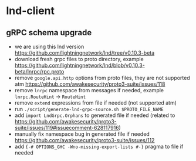 # lnd-client

## gRPC schema upgrade

- we are using this lnd version https://github.com/lightningnetwork/lnd/tree/v0.10.3-beta
- download fresh grpc files to proto directory, example https://github.com/lightningnetwork/lnd/blob/v0.10.3-beta/lnrpc/rpc.proto
- remove `google.api.http` options from proto files, they are not supported atm https://github.com/awakesecurity/proto3-suite/issues/118
- remove `lnrpc` namespace from messages if needed, example `lnrpc.RouteHint` -> `RouteHint`
- remove `extend` expressions from file if needed (not supported atm)
- run `./script/generate-lnd-grpc-source.sh $PROTO_FILE_NAME`
- add `import LndGrpc.Orphans` to generated file if needed (related to https://github.com/awakesecurity/proto3-suite/issues/119#issuecomment-628117916)
- manually fix namespace bug in generated file if needed https://github.com/awakesecurity/proto3-suite/issues/112
- add `{-# OPTIONS_GHC -Wno-missing-export-lists #-}` pragma to file if needed
